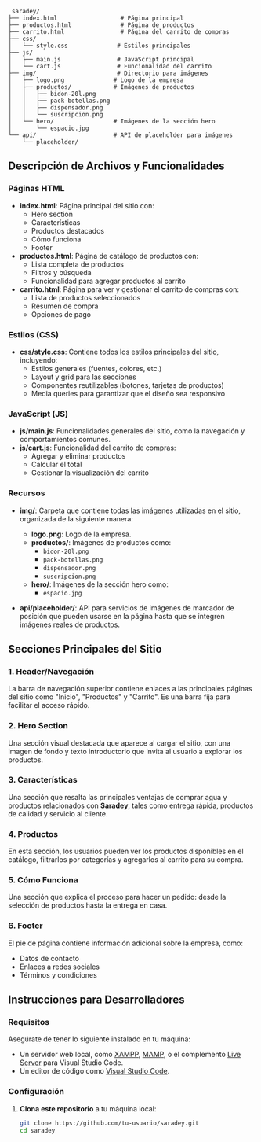 ```
 saradey/
├── index.html                  # Página principal
├── productos.html              # Página de productos
├── carrito.html                # Página del carrito de compras
├── css/
│   └── style.css              # Estilos principales
├── js/
│   ├── main.js                # JavaScript principal
│   └── cart.js                # Funcionalidad del carrito
├── img/                       # Directorio para imágenes
│   ├── logo.png              # Logo de la empresa
│   ├── productos/            # Imágenes de productos
│   │   ├── bidon-20l.png
│   │   ├── pack-botellas.png
│   │   ├── dispensador.png
│   │   └── suscripcion.png
│   └── hero/                 # Imágenes de la sección hero
│       └── espacio.jpg
└── api/                      # API de placeholder para imágenes
    └── placeholder/
```
    
## Descripción de Archivos y Funcionalidades

### Páginas HTML
- **index.html**: Página principal del sitio con:
  - Hero section
  - Características
  - Productos destacados
  - Cómo funciona
  - Footer
- **productos.html**: Página de catálogo de productos con:
  - Lista completa de productos
  - Filtros y búsqueda
  - Funcionalidad para agregar productos al carrito
- **carrito.html**: Página para ver y gestionar el carrito de compras con:
  - Lista de productos seleccionados
  - Resumen de compra
  - Opciones de pago

### Estilos (CSS)
- **css/style.css**: Contiene todos los estilos principales del sitio, incluyendo:
  - Estilos generales (fuentes, colores, etc.)
  - Layout y grid para las secciones
  - Componentes reutilizables (botones, tarjetas de productos)
  - Media queries para garantizar que el diseño sea responsivo

### JavaScript (JS)
- **js/main.js**: Funcionalidades generales del sitio, como la navegación y comportamientos comunes.
- **js/cart.js**: Funcionalidad del carrito de compras:
  - Agregar y eliminar productos
  - Calcular el total
  - Gestionar la visualización del carrito

### Recursos
- **img/**: Carpeta que contiene todas las imágenes utilizadas en el sitio, organizada de la siguiente manera:
  - **logo.png**: Logo de la empresa.
  - **productos/**: Imágenes de productos como:
    - `bidon-20l.png`
    - `pack-botellas.png`
    - `dispensador.png`
    - `suscripcion.png`
  - **hero/**: Imágenes de la sección hero como:
    - `espacio.jpg`
  
- **api/placeholder/**: API para servicios de imágenes de marcador de posición que pueden usarse en la página hasta que se integren imágenes reales de productos.

## Secciones Principales del Sitio

### 1. **Header/Navegación**
La barra de navegación superior contiene enlaces a las principales páginas del sitio como "Inicio", "Productos" y "Carrito". Es una barra fija para facilitar el acceso rápido.

### 2. **Hero Section**
Una sección visual destacada que aparece al cargar el sitio, con una imagen de fondo y texto introductorio que invita al usuario a explorar los productos.

### 3. **Características**
Una sección que resalta las principales ventajas de comprar agua y productos relacionados con **Saradey**, tales como entrega rápida, productos de calidad y servicio al cliente.

### 4. **Productos**
En esta sección, los usuarios pueden ver los productos disponibles en el catálogo, filtrarlos por categorías y agregarlos al carrito para su compra.

### 5. **Cómo Funciona**
Una sección que explica el proceso para hacer un pedido: desde la selección de productos hasta la entrega en casa.

### 6. **Footer**
El pie de página contiene información adicional sobre la empresa, como:
  - Datos de contacto
  - Enlaces a redes sociales
  - Términos y condiciones

## Instrucciones para Desarrolladores

### Requisitos
Asegúrate de tener lo siguiente instalado en tu máquina:
- Un servidor web local, como [XAMPP](https://www.apachefriends.org/index.html), [MAMP](https://www.mamp.info/en/), o el complemento [Live Server](https://marketplace.visualstudio.com/items?itemName=ritwickdey.LiveServer) para Visual Studio Code.
- Un editor de código como [Visual Studio Code](https://code.visualstudio.com/).

### Configuración

1. **Clona este repositorio** a tu máquina local:
   ```bash
   git clone https://github.com/tu-usuario/saradey.git
   cd saradey
